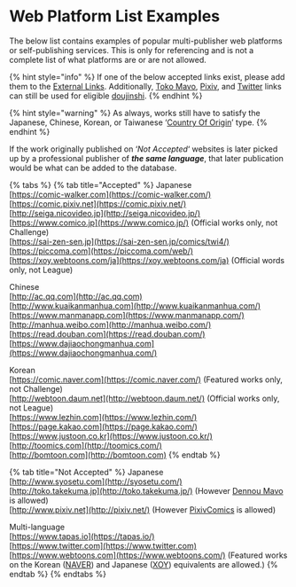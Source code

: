 # Web Platform List Examples

The below list contains examples of popular multi-publisher web platforms or self-publishing services. This is only for referencing and is not a complete list of what platforms are or are not allowed.

{% hint style="info" %}
If one of the below accepted links exist, please add them to the [External Links](../../submission-form/external-links.md). Additionally, [Toko Mavo](http://toko.takekuma.jp/), [Pixiv](http://pixiv.net), and [Twitter](http://twitter.com/) links can still be used for eligible [doujinshi](doujinshi.md).
{% endhint %}

{% hint style="warning" %}
As always, works still have to satisfy the Japanese, Chinese, Korean, or Taiwanese ‘[Country Of Origin](../../submission-form/general/typings/country-of-origin.md)’ type.
{% endhint %}

If the work originally published on ‘_Not Accepted_‘ websites is later picked up by a professional publisher of _**the same language**_, that later publication would be what can be added to the database.

{% tabs %}
{% tab title="Accepted" %}
Japanese  
[https://comic-walker.com](https://comic-walker.com/)  
[https://comic.pixiv.net](https://comic.pixiv.net/)  
[http://seiga.nicovideo.jp](http://seiga.nicovideo.jp/)  
[https://www.comico.jp](https://www.comico.jp/) \(Official works only, not Challenge\)  
[https://sai-zen-sen.jp](https://sai-zen-sen.jp/comics/twi4/)  
[https://piccoma.com](https://piccoma.com/web/)  
[https://xoy.webtoons.com/ja](https://xoy.webtoons.com/ja) \(Official words only, not League\)

Chinese  
[http://ac.qq.com](http://ac.qq.com)  
[http://www.kuaikanmanhua.com](http://www.kuaikanmanhua.com/)  
[https://www.manmanapp.com](https://www.manmanapp.com/)  
[http://manhua.weibo.com](http://manhua.weibo.com/)  
[https://read.douban.com](https://read.douban.com/)  
[https://www.dajiaochongmanhua.com](https://www.dajiaochongmanhua.com/)

Korean  
[https://comic.naver.com](https://comic.naver.com/) \(Featured works only, not Challenge\)  
[http://webtoon.daum.net](http://webtoon.daum.net/) \(Official works only, not League\)  
[https://www.lezhin.com](https://www.lezhin.com/)  
[https://page.kakao.com](https://page.kakao.com/)  
[https://www.justoon.co.kr](https://www.justoon.co.kr/)  
[http://toomics.com](http://toomics.com/)  
[http://bomtoon.com](http://bomtoon.com)
{% endtab %}

{% tab title="Not Accepted" %}
Japanese  
[http://www.syosetu.com](http://syosetu.com/)  
[http://toko.takekuma.jp](http://toko.takekuma.jp/) \(However [Dennou Mavo](http://mavo.takekuma.jp/) is allowed\)  
[http://www.pixiv.net](http://pixiv.net/) \(However [PixivComics](https://comic.pixiv.net/) is allowed\)

Multi-language  
[https://www.tapas.io](https://tapas.io/)  
[https://www.twitter.com](https://www.twitter.com)  
[https://www.webtoons.com](https://www.webtoons.com/) \(Featured works on the Korean \([NAVER](https://comic.naver.com/)\) and Japanese \([XOY](https://xoy.webtoons.com/ja/)\) equivalents are allowed.\)
{% endtab %}
{% endtabs %}


